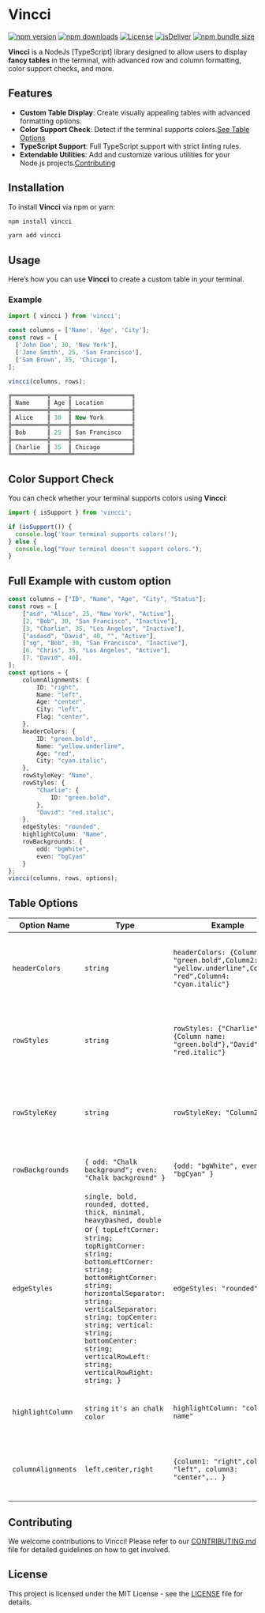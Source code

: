 # Vincci

[![npm version](https://badge.fury.io/js/vincci.svg)](https://badge.fury.io/js/vincci)
[![npm downloads](https://img.shields.io/npm/dm/vincci.svg?style=flat-square)](https://npm-stat.com/charts.html?package=vincci)
[![License](https://img.shields.io/badge/license-MIT-blue.svg)](https://opensource.org/licenses/MIT)
[![jsDeliver](https://data.jsdelivr.com/v1/package/npm/vincci/badge)](https://www.jsdelivr.com/package/npm/vincci)
[![npm bundle size](https://img.shields.io/bundlephobia/minzip/vincci?style=flat-square)](https://bundlephobia.com/package/vincci@latest)

**Vincci** is a NodeJs [TypeScript] library designed to allow users to display **fancy tables** in the terminal, with advanced row and column formatting, color support checks, and more.

## Features

- **Custom Table Display**: Create visually appealing tables with advanced formatting options.
- **Color Support Check**: Detect if the terminal supports colors.[See Table Options](#table-options)
- **TypeScript Support**: Full TypeScript support with strict linting rules.
- **Extendable Utilities**: Add and customize various utilities for your Node.js projects.[Contributing](Contributing)

## Installation

To install **Vincci** via npm or yarn:

```bash
npm install vincci
```

```bash
yarn add vincci
```

## Usage

Here’s how you can use **Vincci** to create a custom table in your terminal.

### Example

```typescript
import { vincci } from 'vincci';

const columns = ['Name', 'Age', 'City'];
const rows = [
  ['John Doe', 30, 'New York'],
  ['Jane Smith', 25, 'San Francisco'],
  ['Sam Brown', 35, 'Chicago'],
];

vincci(columns, rows);
```

```sql
╔══════════╦═════╦═════════════════╗
║ Name     ║ Age ║ Location        ║
╠══════════╬═════╬═════════════════╣
║ Alice    ║ 30  ║ New York        ║
╠══════════╬═════╬═════════════════╣
║ Bob      ║ 25  ║ San Francisco   ║
╠══════════╬═════╬═════════════════╣
║ Charlie  ║ 35  ║ Chicago         ║
╚══════════╩═════╩═════════════════╝
```

## Color Support Check

You can check whether your terminal supports colors using **Vincci**:

```typescript
import { isSupport } from 'vincci';

if (isSupport()) {
  console.log('Your terminal supports colors!');
} else {
  console.log("Your terminal doesn't support colors.");
}
```
## Full Example with custom option

```typescript
const columns = ["ID", "Name", "Age", "City", "Status"];
const rows = [
    ["asd", "Alice", 25, "New York", "Active"],    
    [2, "Bob", 30, "San Francisco", "Inactive"],
    [3, "Charlie", 35, "Los Angeles", "Inactive"], 
    ["asdasd", "David", 40, "", "Active"],         
    ["sg", "Bob", 30, "San Francisco", "Inactive"], 
    [6, "Chris", 35, "Los Angeles", "Active"], 
    [7, "David", 40],       
];
const options = {
    columnAlignments: {
        ID: "right",    
        Name: "left", 
        Age: "center", 
        City: "left",   
        Flag: "center",  
    },
    headerColors: {
        ID: "green.bold",
        Name: "yellow.underline", 
        Age: "red",     
        City: "cyan.italic",
    },
    rowStyleKey: "Name",
    rowStyles: {
        "Charlie": {
            ID: "green.bold", 
        },
        "David": "red.italic",
    },
    edgeStyles: "rounded",
    highlightColumn: "Name",
    rowBackgrounds: {
        odd: "bgWhite", 
        even: "bgCyan" 
    }
};
vincci(columns, rows, options);
```


## Table Options
| Option Name | Type | Example | Description |
|---|---|---|---|
| `headerColors` | `string` | `headerColors: {Column1: "green.bold",Column2: "yellow.underline",Column3: "red",Column4: "cyan.italic"}`  | Map of column names to color/style functions for headers. |
| `rowStyles` | `string` | `rowStyles: {"Charlie": {Column name: "green.bold"},"David": "red.italic"}` | Map of specific row values to style names or a record of styles. |
| `rowStyleKey` | `string` |  `rowStyleKey: "Column2"` | The column name that determines the cell to style for row-based styling. |
| `rowBackgrounds` | `{ odd: "Chalk background"; even: "Chalk background" }` |  `{odd: "bgWhite", even: "bgCyan" }` | Background colors for odd/even rows. |
| `edgeStyles` | `single, bold, rounded, dotted, thick, minimal, heavyDashed, double` or `{ topLeftCorner: string; topRightCorner: string; bottomLeftCorner: string; bottomRightCorner: string; horizontalSeparator: string; verticalSeparator: string; topCenter: string; vertical: string; bottomCenter: string; verticalRowLeft: string; verticalRowRight: string; }` | `edgeStyles: "rounded"` | Customize table border styles using either predefined styles or custom definitions. |
| `highlightColumn` | `string` `it's an chalk color` | `highlightColumn: "column name"` | Column to highlight (simulate hover effect). |
| `columnAlignments` | `left,center,right` | `{column1: "right",column2: "left", column3: "center",.. }` | Column alignment options (left, center, or right). |


## Contributing

We welcome contributions to Vincci! Please refer to our [CONTRIBUTING.md](CONTRIBUTING.md) file for detailed guidelines on how to get involved.

## License

This project is licensed under the MIT License - see the [LICENSE](LICENSE) file for details.